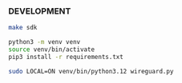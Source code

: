 ### DEVELOPMENT
```bash
make sdk

python3 -m venv venv
source venv/bin/activate
pip3 install -r requirements.txt

sudo LOCAL=ON venv/bin/python3.12 wireguard.py
```